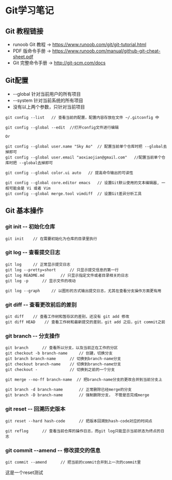 # Git学习笔记

## Git 教程链接
 - runoob Git 教程 -> https://www.runoob.com/git/git-tutorial.html
 - PDF 版命令手册 -> https://www.runoob.com/manual/github-git-cheat-sheet.pdf
 - Git 完整命令手册 -> http://git-scm.com/docs

## Git配置
- --global 针对当前用户的所有项目
- --system 针对当前系统的所有项目
- 没有以上两个参数，只针对当前项目
```
git config --list   // 查看当前的配置，配置内容存放在文件 ~/.gitconfig 中

git config --global --edit  //打开config文件进行编辑

Or

git config --global user.name "Sky Ao"  // 配置当前单个仓库时把 --global去掉即可
git config --global user.email "aoxiaojian@gmail.com"   //配置当前单个仓库时把 --global去掉即可

git config --global color.ui auto   // 提高命令输出的可读性

git config --global core.editor emacs   // 设置Git默认使用的文本编辑器, 一般可能会是 Vi 或者 Vim
git config --global merge.tool vimdiff  // 设置Git差异分析工具

```
## Git 基本操作
### git init -- 初始化仓库
```
git init    // 在需要初始化为仓库的目录里执行
```

### git log -- 查看提交日志
```
git log     // 正常显示提交日志
git log --pretty=short      // 只显示提交信息的第一行
git log README.md       // 只显示指定文件或者目录相关的日志
git log -p      // 显示文件的改动

git log --graph     // 以图形的方式输出提交日志，尤其在查看分支操作方面更有用
```

### git diff -- 查看更改前后的差别
```
git diff    // 查看工作树和暂存区的差别，还没有 git add 修改
git diff HEAD    // 查看工作树和最新提交的差别，git add 之后，git commit之前
```

### git branch -- 分支操作
```
git branch      // 查看所以分支，以及当前正在工作的分区
git checkout -b branch-name     // 创建，切换分支
git branch branch-name      // 切换到branch-name分支
git checkout branch-name    // 切换到branch-name分支
git checkout -              // 切换到之前的一个分支

git merge --no-ff branch-name  // 把branch-name分支的更改合并到当前分支上

git branch -d branch-name       // 正常删除已经merge的分支
git branch -D branch-name       // 强制删除分支， 不管是否完成merge
```

### git reset -- 回溯历史版本
```
git reset --hard hash-code      // 把版本回溯到hash-code对应的时间点

git reflog      // 查看当前仓库的操作日志，而git log只能显示当前状态为终点的日志
```

### git commit --amend -- 修改提交的信息
```
git commit --amend      // 把当前的commit合并到上一次的commit里 
```

这是一个reset测试
